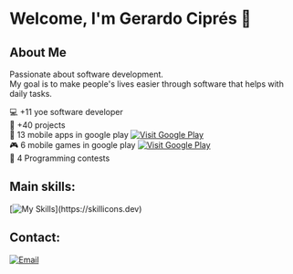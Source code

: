 # Welcome, I'm Gerardo Ciprés 👋

## About Me
Passionate about software development.
<br/>
My goal is to make people's lives easier through software that helps with daily tasks.


💻 +11 yoe software developer
<br/>
💼 +40 projects
<br/>
📱 13 mobile apps in google play [![Visit Google Play](https://img.shields.io/badge/Google%20Play-visit-green)]([https://play.google.com/store/apps/developer?id=iPapps)
<br/>
🎮 6 mobile games in google play [![Visit Google Play](https://img.shields.io/badge/Google%20Play-visit-green)]([https://play.google.com/store/apps/developer?id=iPapps)
<br/>
🥇 4 Programming contests



## Main skills:
[![My Skills](https://skillicons.dev/icons?i=angular,aws,bootstrap,cs,css,docker,dotnet,fastapi,firebase,git,github,html,java,js,linux,mysql,nodejs,postgres,py,react,spring,ts,unity,)](https://skillicons.dev)


## Contact:
[![Email](https://img.shields.io/badge/gcipgcu@gmail.com-email-D14836?style=for-the-badge&logo=gmail&logoColor=white&labelColor=101010)](mailto:gcipgcu@gmail.com)
